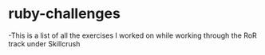 # ruby-challenges
-This is a list of all the exercises I worked on while working through
the RoR track under Skillcrush
